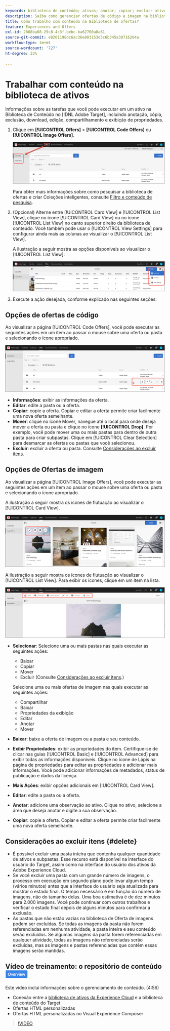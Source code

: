 ```yaml
---
keywords: biblioteca de conteúdo; ativos; anotar; copiar; excluir ativo; baixar ativo; editar conteúdo; compartilhar cartão; exibir propriedades do conteúdo
description: Saiba como gerenciar ofertas de código e imagem na biblioteca Adobe [!DNL Target] Offers. Saiba como visualizar os detalhes de uma oferta e como editar, copiar, mover ou excluir ofertas.
title: Como trabalho com conteúdo na Biblioteca de ofertas?
feature: Experiences and Offers
exl-id: 2668ba68-29c8-4c3f-bebc-ba62760a8a61
source-git-commit: e8201198dc6ac36e803153d5c6b345a30716204a
workflow-type: tm+mt
source-wordcount: '727'
ht-degree: 33%

---
```


# Trabalhar com conteúdo na biblioteca de ativos

Informações sobre as tarefas que você pode executar em um ativo na Biblioteca de Conteúdo no [!DNL Adobe Target], incluindo anotação, cópia, exclusão, download, edição, compartilhamento e exibição de propriedades.

1. Clique em **[!UICONTROL Offers]** > **[!UICONTROL Code Offers]** ou **[!UICONTROL Image Offers]**.

   ![Guias de Ofertas de código e Ofertas de imagem](/help/main/c-experiences/c-manage-content/assets/offers-both.png)

   Para obter mais informações sobre como pesquisar a biblioteca de ofertas e criar Coleções inteligentes, consulte [Filtro e conteúdo de pesquisa](/help/main/c-experiences/c-manage-content/filter-and-search-content.md#concept_3B59B8F025BF4CEA82ECC5199D365276).

1. (Opcional) Alterne entre [!UICONTROL Card View] e [!UICONTROL List View], clique no ícone [!UICONTROL Card View] ou no ícone [!UICONTROL List View] no canto superior direito da biblioteca de conteúdo. Você também pode usar o [!UICONTROL View Settings] para configurar ainda mais as colunas ao visualizar o [!UICONTROL List View].

   A ilustração a seguir mostra as opções disponíveis ao visualizar o [!UICONTROL List View]:

   ![Opções de Exibição de Lista](/help/main/c-experiences/c-manage-content/assets/view-settings-options.png)

1. Execute a ação desejada, conforme explicado nas seguintes seções:

## Opções de ofertas de código

Ao visualizar a página [!UICONTROL Code Offers], você pode executar as seguintes ações em um item ao passar o mouse sobre uma oferta ou pasta e selecionando o ícone apropriado.

![Focalizar ícones na guia Ofertas de código](/help/main/c-experiences/c-manage-content/assets/code-offers-hover-icons.png)

* **Informações**: exibir as informações da oferta.
* **Editar**: edite a pasta ou a oferta.
* **Copiar**: copie a oferta. Copiar e editar a oferta permite criar facilmente uma nova oferta semelhante.
* **Mover**: clique no ícone Mover, navegue até o local para onde deseja mover a oferta ou pasta e clique no ícone **[!UICONTROL Drop]**. Por exemplo, você pode mover uma ou mais pastas para dentro de outra pasta para criar subpastas. Clique em [!UICONTROL Clear Selection] para desmarcar as ofertas ou pastas que você selecionou.
* **Excluir**: excluir a oferta ou pasta. Consulte [Considerações ao excluir itens](#delete).

## Opções de Ofertas de imagem

Ao visualizar a página [!UICONTROL Image Offers], você pode executar as seguintes ações em um item ao passar o mouse sobre uma oferta ou pasta e selecionando o ícone apropriado.

A ilustração a seguir mostra os ícones de flutuação ao visualizar o [!UICONTROL Card View].

![Passe o mouse sobre os ícones na guia Ofertas de imagem na Exibição de cartão](/help/main/c-experiences/c-manage-content/assets/image-offers-hover-icons.png)

A ilustração a seguir mostra os ícones de flutuação ao visualizar o [!UICONTROL List View]. Para exibir os ícones, clique em um item na lista.

![Passe o mouse sobre os ícones na guia Ofertas de imagem na Exibição de lista](/help/main/c-experiences/c-manage-content/assets/list-view-hover.png)

* **Selecionar**: Selecione uma ou mais pastas nas quais executar as seguintes ações:

   * Baixar
   * Copiar
   * Mover
   * Excluir (Consulte [Considerações ao excluir itens](#delete).)

  Selecione uma ou mais ofertas de imagem nas quais executar as seguintes ações:

   * Compartilhar
   * Baixar
   * Propriedades da exibição
   * Editar
   * Anotar
   * Mover 

* **Baixar**: baixe a oferta de imagem ou a pasta e seu conteúdo.
* **Exibir Propriedades**: exibir as propriedades do item. Certifique-se de clicar nas guias [!UICONTROL Basic] e [!UICONTROL Advanced] para exibir todas as informações disponíveis. Clique no ícone de Lápis na página de propriedades para editar as propriedades e adicionar mais informações. Você pode adicionar informações de metadados, status de publicação e dados da licença.
* **Mais Ações**: exibir opções adicionais em [!UICONTROL Card View].
* **Editar**: edite a pasta ou a oferta.
* **Anotar**: adicione uma observação ao ativo. Clique no ativo, selecione a área que deseja anotar e digite a sua observação.
* **Copiar**: copie a oferta. Copiar e editar a oferta permite criar facilmente uma nova oferta semelhante.

## Considerações ao excluir itens {#delete}

* É possível excluir uma pasta inteira que contenha qualquer quantidade de ativos e subpastas. Esse recurso está disponível na interface do usuário do Target, assim como na interface do usuário dos ativos da Adobe Experience Cloud.
* Se você excluir uma pasta com um grande número de imagens, o processo em execução em segundo plano pode levar algum tempo (vários minutos) antes que a interface do usuário seja atualizada para mostrar o estado final. O tempo necessário é em função do número de imagens, não do tamanho delas. Uma boa estimativa é de dez minutos para 2.000 imagens. Você pode continuar com outros trabalhos e verificar o estado final depois de alguns minutos para confirmar a exclusão.
* As pastas que não estão vazias na biblioteca de Oferta de imagens podem ser excluídas. Se todas as imagens da pasta não forem referenciadas em nenhuma atividade, a pasta inteira e seu conteúdo serão excluídos. Se algumas imagens da pasta forem referenciadas em qualquer atividade, todas as imagens não referenciadas serão excluídas, mas as imagens e pastas referenciadas que contêm essas imagens serão mantidas.

## Vídeo de treinamento: o repositório de conteúdo ![Selo de visão geral](/help/main/assets/overview.png)

Este vídeo inclui informações sobre o gerenciamento de conteúdo. (4:56)

* Conexão entre a [biblioteca de ativos da Experience Cloud](https://experienceleague.adobe.com/docs/core-services/interface/assets/creative-cloud.html?lang=pt-BR) e a biblioteca de conteúdo do Target
* Ofertas HTML personalizadas
* Ofertas HTML personalizadas no Visual Experience Composer

>[!VIDEO](https://video.tv.adobe.com/v/17387)
